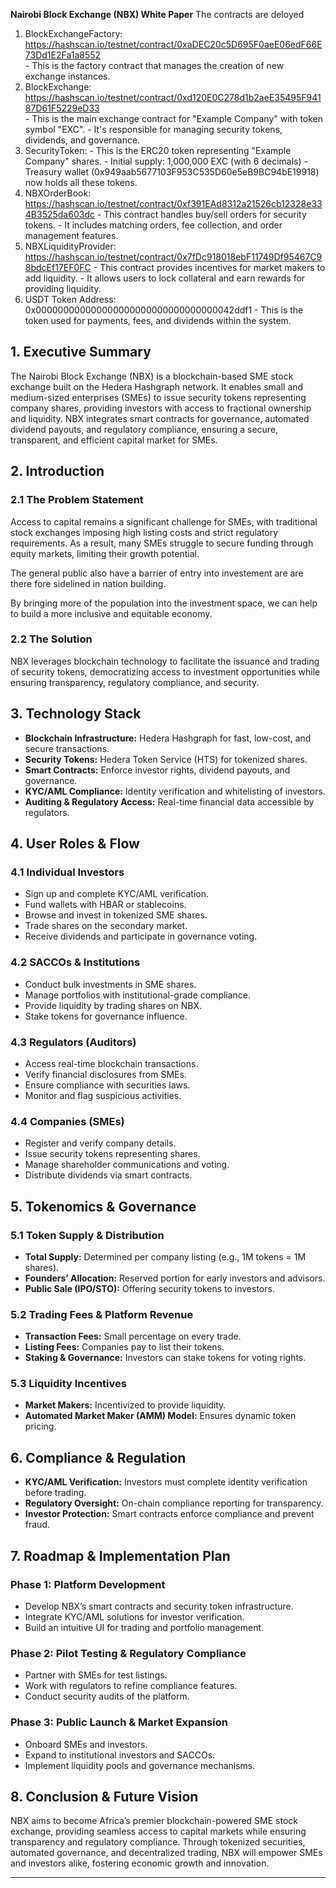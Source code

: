 **Nairobi Block Exchange (NBX) White Paper** 
The contracts are deloyed 
  1. BlockExchangeFactory: https://hashscan.io/testnet/contract/0xaDEC20c5D695F0aeE06edF66E73Dd1E2Fa1a8552 </br>
    - This is the factory contract that manages the creation of new exchange instances.
  2. BlockExchange:   https://hashscan.io/testnet/contract/0xd120E0C278d1b2aeE35495F94187D61F5229eD33</br>
    - This is the main exchange contract for "Example Company" with token symbol "EXC".
    - It's responsible for managing security tokens, dividends, and governance.
  3. SecurityToken: 
    - This is the ERC20 token representing "Example Company" shares.
    - Initial supply: 1,000,000 EXC (with 6 decimals)
    - Treasury wallet (0x949aab5677103F953C535D60e5eB9BC94bE19918) now holds all these tokens.
  4. NBXOrderBook: https://hashscan.io/testnet/contract/0xf391EAd8312a21526cb12328e334B3525da603dc
    - This contract handles buy/sell orders for security tokens.
    - It includes matching orders, fee collection, and order management features.
  5. NBXLiquidityProvider: https://hashscan.io/testnet/contract/0x7fDc918018ebF11749Df95467C98bdcEf17EF0FC
    - This contract provides incentives for market makers to add liquidity.
    - It allows users to lock collateral and earn rewards for providing liquidity.
  6. USDT Token Address: 0x000000000000000000000000000000000042ddf1
    - This is the token used for payments, fees, and dividends within the system.


## **1. Executive Summary**  
The Nairobi Block Exchange (NBX) is a blockchain-based SME stock exchange built on the Hedera Hashgraph network. It enables small and medium-sized enterprises (SMEs) to issue security tokens representing company shares, providing investors with access to fractional ownership and liquidity. NBX integrates smart contracts for governance, automated dividend payouts, and regulatory compliance, ensuring a secure, transparent, and efficient capital market for SMEs.

## **2. Introduction**  
### **2.1 The Problem Statement**  
Access to capital remains a significant challenge for SMEs, with traditional stock exchanges imposing high listing costs and strict regulatory requirements. As a result, many SMEs struggle to secure funding through equity markets, limiting their growth potential.

The general public also have a barrier of entry into investement are are there fore sidelined in nation building. 

By bringing more of the population into the investment space, we can help to build a more inclusive and equitable economy.

### **2.2 The Solution**  
NBX leverages blockchain technology to facilitate the issuance and trading of security tokens, democratizing access to investment opportunities while ensuring transparency, regulatory compliance, and security.

## **3. Technology Stack**  
- **Blockchain Infrastructure:** Hedera Hashgraph for fast, low-cost, and secure transactions.  
- **Security Tokens:** Hedera Token Service (HTS) for tokenized shares.  
- **Smart Contracts:** Enforce investor rights, dividend payouts, and governance.  
- **KYC/AML Compliance:** Identity verification and whitelisting of investors.  
- **Auditing & Regulatory Access:** Real-time financial data accessible by regulators.

## **4. User Roles & Flow**  
### **4.1 Individual Investors**  
- Sign up and complete KYC/AML verification.  
- Fund wallets with HBAR or stablecoins.  
- Browse and invest in tokenized SME shares.  
- Trade shares on the secondary market.  
- Receive dividends and participate in governance voting.

### **4.2 SACCOs & Institutions**  
- Conduct bulk investments in SME shares.  
- Manage portfolios with institutional-grade compliance.  
- Provide liquidity by trading shares on NBX.  
- Stake tokens for governance influence.

### **4.3 Regulators (Auditors)**  
- Access real-time blockchain transactions.  
- Verify financial disclosures from SMEs.  
- Ensure compliance with securities laws.  
- Monitor and flag suspicious activities.

### **4.4 Companies (SMEs)**  
- Register and verify company details.
- Issue security tokens representing shares.
- Manage shareholder communications and voting. 
- Distribute dividends via smart contracts.

## **5. Tokenomics & Governance**  
### **5.1 Token Supply & Distribution**  
- **Total Supply:** Determined per company listing (e.g., 1M tokens = 1M shares).
- **Founders’ Allocation:** Reserved portion for early investors and advisors.
- **Public Sale (IPO/STO):** Offering security tokens to investors.

### **5.2 Trading Fees & Platform Revenue**  
- **Transaction Fees:** Small percentage on every trade. 
- **Listing Fees:** Companies pay to list their tokens. 
- **Staking & Governance:** Investors can stake tokens for voting rights.

### **5.3 Liquidity Incentives**  
- **Market Makers:** Incentivized to provide liquidity. 
- **Automated Market Maker (AMM) Model:** Ensures dynamic token pricing.

## **6. Compliance & Regulation**  
- **KYC/AML Verification:** Investors must complete identity verification before trading. 
- **Regulatory Oversight:** On-chain compliance reporting for transparency. 
- **Investor Protection:** Smart contracts enforce compliance and prevent fraud.

## **7. Roadmap & Implementation Plan**  
### **Phase 1: Platform Development**  
- Develop NBX’s smart contracts and security token infrastructure. 
- Integrate KYC/AML solutions for investor verification. 
- Build an intuitive UI for trading and portfolio management.

### **Phase 2: Pilot Testing & Regulatory Compliance**  
- Partner with SMEs for test listings. 
- Work with regulators to refine compliance features. 
- Conduct security audits of the platform.

### **Phase 3: Public Launch & Market Expansion**  
- Onboard SMEs and investors. 
- Expand to institutional investors and SACCOs. 
- Implement liquidity pools and governance mechanisms.

## **8. Conclusion & Future Vision**  
NBX aims to become Africa’s premier blockchain-powered SME stock exchange, providing seamless access to capital markets while ensuring transparency and regulatory compliance. Through tokenized securities, automated governance, and decentralized trading, NBX will empower SMEs and investors alike, fostering economic growth and innovation.

---

